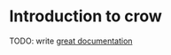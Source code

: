 # Introduction to crow

TODO: write [great documentation](http://jacobian.org/writing/great-documentation/what-to-write/)
